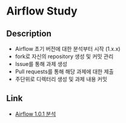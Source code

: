 # Airflow Study

## Description
- Airflow 초기 버전에 대한 분석부터 시작 (1.x.x)
- fork로 자신의 repository 생성 및 커밋 관리
- Issue를 통해 과제 생성
- Pull requests를 통해 해당 과제에 대한 제출
- 주단위로 디렉터리 생성 및 과제 내용 커밋

## Link
- [Airflow 1.0.1 분석](https://www.notion.so/Airflow-1-0-1-f6efd0a5d44147709c8b6920abaae83f)
